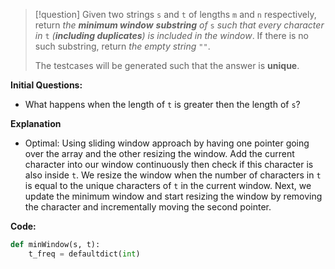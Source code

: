 >[!question]
>Given two strings `s` and `t` of lengths `m` and `n` respectively, return _the **minimum window**_ **_substring_** _of_ `s` _such that every character in_ `t` _(**including duplicates**) is included in the window_. If there is no such substring, return _the empty string_ `""`.
>
>The testcases will be generated such that the answer is **unique**.

**Initial Questions:**
- What happens when the length of `t` is greater then the length of `s`?

**Explanation**
- Optimal: Using sliding window approach by having one pointer going over the array and the other resizing the window. Add the current character into our window continuously then check if this character is also inside `t`. We resize the window when the number of characters in `t` is equal to the unique characters of `t` in the current window. Next, we update the minimum window and start resizing the window by removing the character and incrementally moving the second pointer. 

**Code:**
```Python
def minWindow(s, t):
	t_freq = defaultdict(int)
	
```